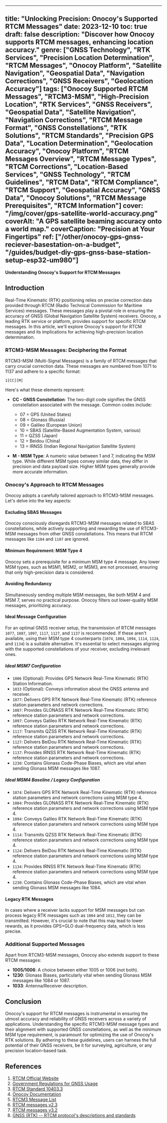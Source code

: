 
---
title: "Unlocking Precision: Onocoy's Supported RTCM Messages"
date: 2023-12-10
toc: true
draft: false
description: "Discover how Onocoy supports RTCM messages, enhancing location accuracy."
genre: ["GNSS Technology", "RTK Services", "Precision Location Determination", "RTCM Messages", "Onocoy Platform", "Satellite Navigation", "Geospatial Data", "Navigation Corrections", "GNSS Receivers", "Geolocation Accuracy"]
tags: ["Onocoy Supported RTCM Messages", "RTCM3-MSM", "High-Precision Location", "RTK Services", "GNSS Receivers", "Geospatial Data", "Satellite Navigation", "Navigation Corrections", "RTCM Message Format", "GNSS Constellations", "RTK Solutions", "RTCM Standards", "Precision GPS Data", "Location Determination", "Geolocation Accuracy", "Onocoy Platform", "RTCM Messages Overview", "RTCM Message Types", "RTCM Corrections", "Location-Based Services", "GNSS Technology", "RTCM Guidelines", "RTCM Data", "RTCM Compliance", "RTCM Support", "Geospatial Accuracy", "GNSS Data", "Onocoy Solutions", "RTCM Message Prerequisites", "RTCM Information"]
cover: "/img/cover/gps-satellite-world-accuracy.png"
coverAlt: "A GPS satellite beaming accuracy onto a world map."
coverCaption: "Precision at Your Fingertips"
ref: ["/other/onocoy-gps-gnss-reciever-basestation-on-a-budget", "/guides/budget-diy-gps-gnss-base-station-setup-esp32-um980"]
---

**Understanding Onocoy's Support for RTCM Messages**

## Introduction

Real-Time Kinematic (RTK) positioning relies on precise correction data provided through RTCM (Radio Technical Commission for Maritime Services) messages. These messages play a pivotal role in ensuring the accuracy of GNSS (Global Navigation Satellite System) receivers. Onocoy, a leading RTK service or platform, provides support for specific RTCM messages. In this article, we'll explore Onocoy's support for RTCM messages and its implications for achieving high-precision location determination.

### RTCM3-MSM Messages: Deciphering the Format

RTCM3-MSM (Multi-Signal Messages) is a family of RTCM messages that carry crucial correction data. These messages are numbered from 1071 to 1137 and adhere to a specific format:

`1[CC][M]`

Here's what these elements represent:

- **CC - GNSS Constellation**: The two-digit code signifies the GNSS constellation associated with the message. Common codes include:
   - 07 = GPS (United States)
   - 08 = Glonass (Russia)
   - 09 = Galileo (European Union)
   - 10 = SBAS (Satellite-Based Augmentation System, various)
   - 11 = QZSS (Japan)
   - 12 = Beidou (China)
   - 13 = IRNSS (Indian Regional Navigation Satellite System)

- **M - MSM Type**: A numeric value between 1 and 7, indicating the MSM type. While different MSM types convey similar data, they differ in precision and data payload size. Higher MSM types generally provide more accurate information.

### Onocoy's Approach to RTCM Messages

Onocoy adopts a carefully tailored approach to RTCM3-MSM messages. Let's delve into the key aspects:

#### Excluding SBAS Messages

Onocoy consciously disregards RTCM3-MSM messages related to SBAS constellations, while actively supporting and rewarding the use of RTCM3-MSM messages from other GNSS constellations. 
This means that RTCM messages like `1104` and `1107` are ignored.

#### Minimum Requirement: MSM Type 4

Onocoy sets a prerequisite for a minimum MSM type 4 message. Any lower MSM types, such as MSM1, MSM2, or MSM3, are not processed, ensuring that only high-precision data is considered.

#### Avoiding Redundancy

Simultaneously sending multiple MSM messages, like both MSM 4 and MSM 7, serves no practical purpose. Onocoy filters out lower-quality MSM messages, prioritizing accuracy.

#### Ideal Message Configuration

For an optimal GNSS receiver setup, the transmission of RTCM messages `1077`, `1087`, `1097`, `1117`, `1127`, and `1137` is recommended. If these aren't available, using their MSM type 4 counterparts (`1074`, `1084`, `1094`, `1114`, `1124`, and `1134`) is a suitable alternative. It's essential to select messages aligning with the supported constellations of your receiver, excluding irrelevant ones.

##### Ideal MSM7 Configuration

- `1006` (Optional): Provides GPS Network Real-Time Kinematic (RTK) Station Information.
- `1033` (Optional): Conveys information about the GNSS antenna and receiver.
- `1077`: Delivers GPS RTK Network Real-Time Kinematic (RTK) reference station parameters and network corrections.
- `1087`: Provides GLONASS RTK Network Real-Time Kinematic (RTK) reference station parameters and network corrections.
- `1097`: Conveys Galileo RTK Network Real-Time Kinematic (RTK) reference station parameters and network corrections.
- `1117`: Transmits QZSS RTK Network Real-Time Kinematic (RTK) reference station parameters and network corrections.
- `1127`: Delivers BeiDou RTK Network Real-Time Kinematic (RTK) reference station parameters and network corrections.
- `1137`: Provides IRNSS RTK Network Real-Time Kinematic (RTK) reference station parameters and network corrections.
- `1230`: Contains Glonass Code-Phase Biases, which are vital when sending Glonass MSM messages like 1087.

##### Ideal MSM4 Baseline / Legacy Configuration

- `1074`: Delivers GPS RTK Network Real-Time Kinematic (RTK) reference station parameters and network corrections using MSM type 4.
- `1084`: Provides GLONASS RTK Network Real-Time Kinematic (RTK) reference station parameters and network corrections using MSM type 4.
- `1094`: Conveys Galileo RTK Network Real-Time Kinematic (RTK) reference station parameters and network corrections using MSM type 4.
- `1114`: Transmits QZSS RTK Network Real-Time Kinematic (RTK) reference station parameters and network corrections using MSM type 4.
- `1124`: Delivers BeiDou RTK Network Real-Time Kinematic (RTK) reference station parameters and network corrections using MSM type 4.
- `1134`: Provides IRNSS RTK Network Real-Time Kinematic (RTK) reference station parameters and network corrections using MSM type 4.
- `1230`: Contains Glonass Code-Phase Biases, which are vital when sending Glonass MSM messages like 1084.


#### Legacy RTK Messages

In cases where a receiver lacks support for MSM messages but can process legacy RTK messages such as `1004` and `1012`, they can be transmitted. However, it's crucial to note that this may lead to lower rewards, as it provides GPS+GLO dual-frequency data, which is less precise.

### Additional Supported Messages

Apart from RTCM3-MSM messages, Onocoy also extends support to these RTCM messages:

- **1005/1006**: A choice between either 1005 or 1006 (not both).
- **1230**: Glonass Biases, particularly vital when sending Glonass MSM messages like 1084 or 1087.
- **1033**: Antenna/Receiver description.



## Conclusion

Onocoy's support for RTCM messages is instrumental in ensuring the utmost accuracy and reliability of GNSS receivers across a variety of applications. Understanding the specific RTCM3-MSM message types and their alignment with supported GNSS constellations, as well as the minimum MSM type requirement, is paramount for optimizing the use of Onocoy's RTK solutions. By adhering to these guidelines, users can harness the full potential of their GNSS receivers, be it for surveying, agriculture, or any precision location-based task.

## References

1. [RTCM Official Website](https://www.rtcm.org/)
2. [Government Regulations for GNSS Usage](https://www.gsa.europa.eu/regulations)
3. [RTCM Standard 10403.3](https://rtcm.myshopify.com/)
4. [Onocoy Documentation](https://docs.onocoy.com/documentation/quick-start-guides/mine-rewards/3.-connect-your-station-to-onocoy)
5. [RTCM3 Message List](https://www.use-snip.com/kb/knowledge-base/rtcm-3-message-list/)
6. [RTCM messages v2.3](https://ge0mlib.com/papers/Protocols/RTCM_SC-104_v2.3.pdf)
7. [RTCM messages v3.2](https://ge0mlib.com/papers/Protocols/RTCM_SC-104_v3.2.pdf)
8. [GNSS (RTK) -- RTCM protocol's descriptions and standards](https://ge0mlib.com/papers.html#Standards)

